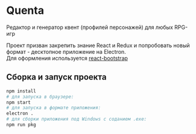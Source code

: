 # Quenta
Редактор и генератор квент (профилей персонажей) для любых RPG-игр

Проект призван закрепить знание React и Redux и попробовать новый формат - десктопное приложение на Electron.  
Для оформления используется [react-bootstrap](https://react-bootstrap.github.io/)

## Сборка и запуск проекта
```bash
npm install
# для запуска в браузере:
npm start
# для запуска в формате приложения:
electron .
# для сборки приложения под Windows с соданием .exe:
npm run pkg
```
